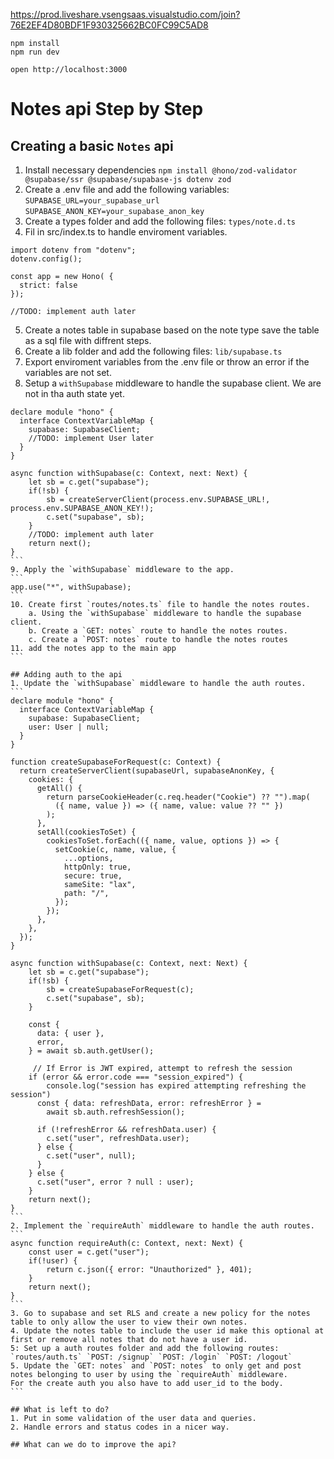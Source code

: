 https://prod.liveshare.vsengsaas.visualstudio.com/join?76E2EF4D80BDF1F930325662BC0FC99C5AD8
```
npm install
npm run dev
```

```
open http://localhost:3000
```

# Notes api Step by Step

## Creating a basic `Notes` api

1. Install necessary dependencies
   `npm install @hono/zod-validator @supabase/ssr @supabase/supabase-js dotenv zod`
2. Create a .env file and add the following variables:
   `SUPABASE_URL=your_supabase_url`
   `SUPABASE_ANON_KEY=your_supabase_anon_key`
3. Create a types folder and add the following files:
   `types/note.d.ts`
4. Fil in src/index.ts to handle enviroment variables.

```
import dotenv from "dotenv";
dotenv.config();

const app = new Hono( {
  strict: false
});

//TODO: implement auth later
```

5. Create a notes table in supabase based on the note type save the table as a sql file with diffrent steps.
6. Create a lib folder and add the following files:
   `lib/supabase.ts`
7. Export enviroment variables from the .env file or throw an error if the variables are not set.
8. Setup a `withSupabase` middleware to handle the supabase client. We are not in tha auth state yet.

````
declare module "hono" {
  interface ContextVariableMap {
    supabase: SupabaseClient;
    //TODO: implement User later
  }
}

async function withSupabase(c: Context, next: Next) {
    let sb = c.get("supabase");
    if(!sb) {
        sb = createServerClient(process.env.SUPABASE_URL!, process.env.SUPABASE_ANON_KEY!);
        c.set("supabase", sb);
    }
    //TODO: implement auth later
    return next();
}
```
9. Apply the `withSupabase` middleware to the app.
```
app.use("*", withSupabase);
```
10. Create first `routes/notes.ts` file to handle the notes routes.
    a. Using the `withSupabase` middleware to handle the supabase client.
    b. Create a `GET: notes` route to handle the notes routes.
    c. Create a `POST: notes` route to handle the notes routes
11. add the notes app to the main app
```

## Adding auth to the api
1. Update the `withSupabase` middleware to handle the auth routes.
```
declare module "hono" {
  interface ContextVariableMap {
    supabase: SupabaseClient;
    user: User | null;
  }
}

function createSupabaseForRequest(c: Context) {
  return createServerClient(supabaseUrl, supabaseAnonKey, {
    cookies: {
      getAll() {
        return parseCookieHeader(c.req.header("Cookie") ?? "").map(
          ({ name, value }) => ({ name, value: value ?? "" })
        );
      },
      setAll(cookiesToSet) {
        cookiesToSet.forEach(({ name, value, options }) => {
          setCookie(c, name, value, {
            ...options,
            httpOnly: true,
            secure: true,
            sameSite: "lax",
            path: "/",
          });
        });
      },
    },
  });
}

async function withSupabase(c: Context, next: Next) {
    let sb = c.get("supabase");
    if(!sb) {
        sb = createSupabaseForRequest(c);
        c.set("supabase", sb);
    }

    const {
      data: { user },
      error,
    } = await sb.auth.getUser();

     // If Error is JWT expired, attempt to refresh the session
    if (error && error.code === "session_expired") {
        console.log("session has expired attempting refreshing the session")
      const { data: refreshData, error: refreshError } =
        await sb.auth.refreshSession();

      if (!refreshError && refreshData.user) {
        c.set("user", refreshData.user);
      } else {
        c.set("user", null);
      }
    } else {
      c.set("user", error ? null : user);
    }
    return next();
}
```
2. Implement the `requireAuth` middleware to handle the auth routes.
```
async function requireAuth(c: Context, next: Next) {
    const user = c.get("user");
    if(!user) {
        return c.json({ error: "Unauthorized" }, 401);
    }
    return next();
}
```
3. Go to supabase and set RLS and create a new policy for the notes table to only allow the user to view their own notes.
4. Update the notes table to include the user id make this optional at first or remove all notes that do not have a user id.
5: Set up a auth routes folder and add the following routes:
`routes/auth.ts` `POST: /signup` `POST: /login` `POST: /logout`
5. Update the `GET: notes` and `POST: notes` to only get and post notes belonging to user by using the `requireAuth` middleware. 
For the create auth you also have to add user_id to the body.
```

## What is left to do?
1. Put in some validation of the user data and queries.
2. Handle errors and status codes in a nicer way.

## What can we do to improve the api?
